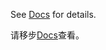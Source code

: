 See [Docs](https://paddlepaddle.github.io/PaddleOCR/latest/en/ppstructure/overview.html) for details.

请移步[Docs](https://paddlepaddle.github.io/PaddleOCR/latest/ppstructure/overview.html)查看。
